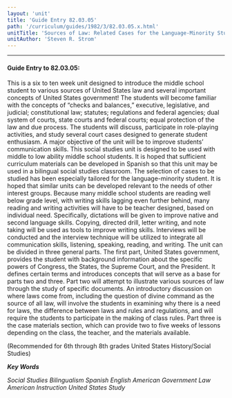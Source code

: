 ```yaml
---
layout: 'unit'
title: 'Guide Entry 82.03.05'
path: '/curriculum/guides/1982/3/82.03.05.x.html'
unitTitle: 'Sources of Law: Related Cases for the Language-Minority Student'
unitAuthor: 'Steven R. Strom'
---
```


<body>
<hr/>
 <h4>
  Guide Entry to 82.03.05:
 </h4>
 This is a six to ten week unit designed to introduce the middle school student to various sources of United States law and several important concepts of United States government!  The students will become familiar with the concepts of “checks and balances,” executive, legislative, and judicial; constitutional law; statutes; regulations and federal agencies; dual system of courts, state courts and federal courts; equal protection of the law and due process.  The students will discuss, participate in role-playing activities, and study several court cases designed to generate student enthusiasm.  A major objective of the unit will be to improve students’ communication skills.  This social studies unit is designed to be used with middle to low ability middle school students.  It is hoped that sufficient curriculum materials can be developed in Spanish so that this unit may be used in a bilingual social studies classroom.  The selection of cases to be studied has been especially tailored for the language-minority student.  It is hoped that similar units can be developed relevant to the needs of other interest groups.  Because many middle school students are reading well below grade level, with writing skills lagging even further behind, many reading and writing activities will have to be teacher designed, based on individual need.  Specifically, dictations will be given to improve native and second language skills.  Copying, directed drill, letter writing, and note taking will be used as tools to improve writing skills. Interviews will be conducted and the interview technique will be utilized to integrate all communication skills, listening, speaking, reading, and writing.  The unit can be divided in three general parts.  The first part, United States government, provides the student with background information about the specific powers of Congress, the States, the Supreme Court, and the President.  It defines certain terms and introduces concepts that will serve as a base for parts two and three.  Part two will attempt to illustrate various sources of law through the study of specific documents.  An introductory discussion on where laws come from, including the question of divine command as the source of all law, will involve the students in examining why there is a need for laws, the difference between laws and rules and regulations, and will require the students to participate in the making of class rules.  Part three is the case materials section, which can provide two to five weeks of lessons depending on the class, the teacher, and the materials available.
 <p>
  (Recommended for 6th through 8th grades United States History/Social Studies)
 </p>
<p>
  <b>
   <i>
    Key Words
   </i>
  </b>
  <br/>
 </p>
 <p>
  <i>
   Social Studies Bilingualism Spanish English American Government Law American Instruction United States Study
  </i>
 </p>

</body>
